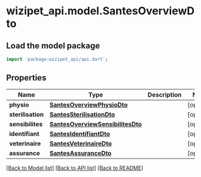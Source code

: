 # wizipet_api.model.SantesOverviewDto

## Load the model package
```dart
import 'package:wizipet_api/api.dart';
```

## Properties
Name | Type | Description | Notes
------------ | ------------- | ------------- | -------------
**physio** | [**SantesOverviewPhysioDto**](SantesOverviewPhysioDto.md) |  | [optional] 
**sterilisation** | [**SantesSterilisationDto**](SantesSterilisationDto.md) |  | [optional] 
**sensibilites** | [**SantesOverviewSensibilitesDto**](SantesOverviewSensibilitesDto.md) |  | [optional] 
**identifiant** | [**SantesIdentifiantDto**](SantesIdentifiantDto.md) |  | [optional] 
**veterinaire** | [**SantesVeterinaireDto**](SantesVeterinaireDto.md) |  | [optional] 
**assurance** | [**SantesAssuranceDto**](SantesAssuranceDto.md) |  | [optional] 

[[Back to Model list]](../README.md#documentation-for-models) [[Back to API list]](../README.md#documentation-for-api-endpoints) [[Back to README]](../README.md)


